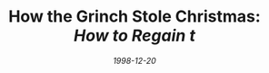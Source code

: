 ---
layout: message
category: message
series: "Lessons Learned From Christmas Classics"
title: "How the Grinch Stole Christmas: <i>How to Regain t"
date: 1998-12-20
audio-description: "Sure they're nostalgic and fun to watch... but can we learn a thing or two from these holiday classics? "
audio: ""
audio-title: "How the Grinch Stole Christmas&#58; How to Regain t"
audio-duration: "&#58;"
---